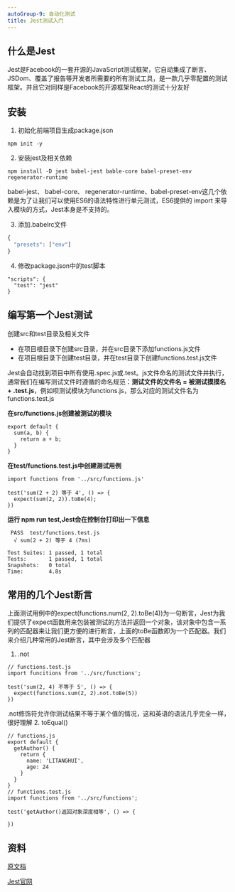 ```yaml
---
autoGroup-9: 自动化测试
title: Jest测试入门
---
```


## 什么是Jest
Jest是Facebook的一套开源的JavaScript测试框架，它自动集成了断言、JSDom、覆盖了报告等开发者所需要的所有测试工具，是一款几乎零配置的测试框架。并且它对同样是Facebook的开源框架React的测试十分友好

## 安装
1. 初始化前端项目生成package.json
  ```
  npm init -y
  ```
2. 安装jest及相关依赖
  ```
  npm install -D jest babel-jest bable-core babel-preset-env regenerator-runtime
  ```
  babel-jest、 babel-core、 regenerator-runtime、babel-preset-env这几个依赖是为了让我们可以使用ES6的语法特性进行单元测试，ES6提供的 import 来导入模块的方式，Jest本身是不支持的。

3. 添加.babelrc文件
  ```js
  {
    "presets": ["env"]
  }
  ```
4. 修改package.json中的test脚本
  ```
  "scripts": {
    "test": "jest"
  }
  ```
## 编写第一个Jest测试
创建src和test目录及相关文件

- 在项目根目录下创建src目录，并在src目录下添加functions.js文件
- 在项目根目录下创建test目录，并在test目录下创建functions.test.js文件

Jest会自动找到项目中所有使用.spec.js或.test。js文件命名的测试文件并执行，通常我们在编写测试文件时遵循的命名规范：**测试文件的文件名 = 被测试摸摸名 + .test.js**，例如呗测试模块为functions.js，那么对应的测试文件名为functions.test.js

**在src/functions.js创建被测试的模块**
```
export default {
  sum(a, b) {
    return a + b;
  }
}
```

**在test/functions.test.js中创建测试用例**
```
import functions from '../src/functions.js'

test('sum(2 + 2) 等于 4', () => {
  expect(sum(2, 2)).toBe(4);
})
```

**运行 npm run test,Jest会在控制台打印出一下信息**
```
 PASS  test/functions.test.js
  √ sum(2 + 2) 等于 4 (7ms)

Test Suites: 1 passed, 1 total
Tests:       1 passed, 1 total
Snapshots:   0 total
Time:        4.8s
```

## 常用的几个Jest断言
上面测试用例中的expect(functions.num(2, 2).toBe(4))为一句断言，Jest为我们提供了expect函数用来包装被测试的方法并返回一个对象，该对象中包含一系列的匹配器来让我们更方便的进行断言，上面的toBe函数即为一个匹配器。我们来介绍几种常用的Jest断言，其中会涉及多个匹配器

1. .not
  ```
  // functions.test.js
  import funcitions from '../src/functions';

  test('sum(2, 4) 不等于 5', () => {
    expect(functions.sum(2, 2).not.toBe(5))
  })
  ```
  .not修饰符允许你测试结果不等于某个值的情况，这和英语的语法几乎完全一样，很好理解
2. toEqual()
  ```
  // functions.js
  export default {
    getAuthor() {
      return {
        name: 'LITANGHUI',
        age: 24
      }
    }
  }
  // functions.test.js
  import functions from '../src/functions';

  test('getAuthor()返回对象深度相等', () => {
    
  })
  ```

## 资料
[原文档](https://www.jianshu.com/p/70a4f026a0f1)

[Jest官网](https://www.jestjs.cn/docs/getting-started)